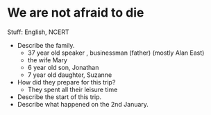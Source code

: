 # We are not afraid to die

Stuff: English, NCERT

- Describe the family.
    - 37 year old speaker , businessman (father) (mostly Alan East)
    - the wife Mary
    - 6 year old son, Jonathan
    - 7 year old daughter, Suzanne
- How did they prepare for this trip?
    - They spent all their leisure time
- Describe the start of this trip.
- Describe what happened on the 2nd January.